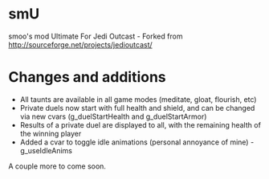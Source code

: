 # smU
smoo's mod Ultimate For Jedi Outcast - Forked from http://sourceforge.net/projects/jedioutcast/

# Changes and additions

* All taunts are available in all game modes (meditate, gloat, flourish, etc)
* Private duels now start with full health and shield, and can be changed via new cvars (g_duelStartHealth and g_duelStartArmor)
* Results of a private duel are displayed to all, with the remaining health of the winning player
* Added a cvar to toggle idle animations (personal annoyance of mine) - g_useIdleAnims

A couple more to come soon.
